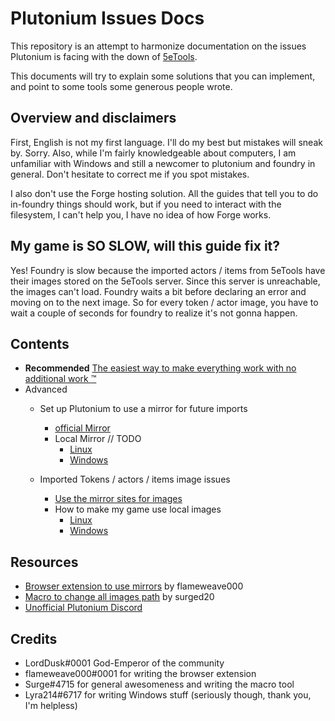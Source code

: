 # Plutonium Issues Docs

This repository is an attempt to harmonize documentation on the issues Plutonium is facing with the down of [5eTools](5e.tools).

This documents will try to explain some solutions that you can implement, and point to some tools some generous people wrote.

## Overview and disclaimers

First, English is not my first language. I'll do my best but mistakes will sneak by. Sorry. Also, while I'm fairly knowledgeable about computers, I am unfamiliar with Windows and still a newcomer to plutonium and foundry in general. Don't hesitate to correct me if you spot mistakes.

I also don't use the Forge hosting solution. All the guides that tell you to do in-foundry things should work, but if you need to interact with the filesystem, I can't help you, I have no idea of how Forge works.

## My game  is SO SLOW, will this guide fix it?

Yes! Foundry is slow because the imported actors / items from 5eTools have their images stored on the 5eTools server. Since this server is unreachable, the images can't load. Foundry waits a bit before declaring an error and moving on to the next image. So for every token / actor image, you have to wait a couple of seconds for foundry to realize it's not gonna happen.

## Contents

* **Recommended** [The easiest way to make everything work with no additional work :tm:](docs/easiest-way.md)
* Advanced
    * Set up Plutonium to use a mirror for future imports
        * [official Mirror](docs/import-mirror.md)
        * Local Mirror // TODO
            * [Linux]()
            * [Windows]()

    * Imported Tokens / actors / items image issues
        * [Use the mirror sites for images](docs/mirror-images.md)
        * How to make my game use local images
            * [Linux](docs/local-images/us-local-images-linux.md)
            * [Windows](docs/local-images/us-local-images-win.md)
## Resources
* [Browser extension to use mirrors](https://github.com/flamewave000/plutonium-mirror) by flameweave000
* [Macro to change all images path](https://github.com/surged20/foundryvtt-update-image-macro) by surged20
* [Unofficial Plutonium Discord](https://discord.gg/nGvRCDs)


## Credits

* LordDusk#0001 God-Emperor of the community
* flameweave000#0001 for writing the browser extension
* Surge#4715 for general awesomeness and writing the macro tool 
* Lyra214#6717 for writing Windows stuff (seriously though, thank you, I'm helpless)
